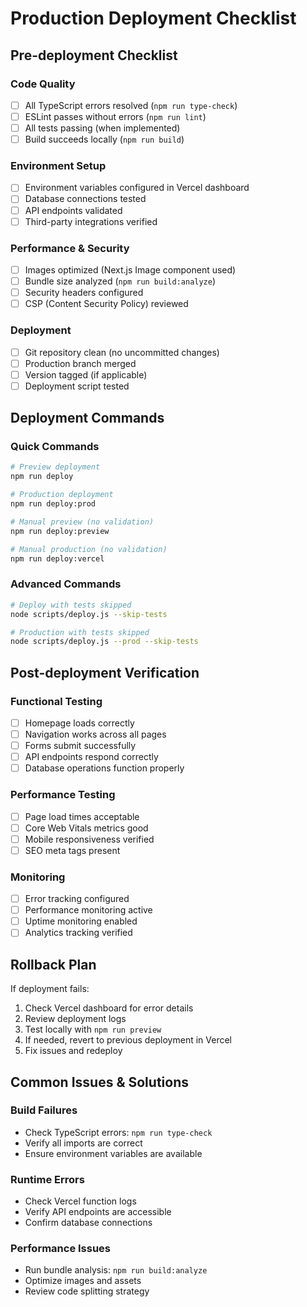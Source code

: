 # Production Deployment Checklist

## Pre-deployment Checklist

### Code Quality

- [ ] All TypeScript errors resolved (`npm run type-check`)
- [ ] ESLint passes without errors (`npm run lint`)
- [ ] All tests passing (when implemented)
- [ ] Build succeeds locally (`npm run build`)

### Environment Setup

- [ ] Environment variables configured in Vercel dashboard
- [ ] Database connections tested
- [ ] API endpoints validated
- [ ] Third-party integrations verified

### Performance & Security

- [ ] Images optimized (Next.js Image component used)
- [ ] Bundle size analyzed (`npm run build:analyze`)
- [ ] Security headers configured
- [ ] CSP (Content Security Policy) reviewed

### Deployment

- [ ] Git repository clean (no uncommitted changes)
- [ ] Production branch merged
- [ ] Version tagged (if applicable)
- [ ] Deployment script tested

## Deployment Commands

### Quick Commands

```bash
# Preview deployment
npm run deploy

# Production deployment
npm run deploy:prod

# Manual preview (no validation)
npm run deploy:preview

# Manual production (no validation)
npm run deploy:vercel
```

### Advanced Commands

```bash
# Deploy with tests skipped
node scripts/deploy.js --skip-tests

# Production with tests skipped
node scripts/deploy.js --prod --skip-tests
```

## Post-deployment Verification

### Functional Testing

- [ ] Homepage loads correctly
- [ ] Navigation works across all pages
- [ ] Forms submit successfully
- [ ] API endpoints respond correctly
- [ ] Database operations function properly

### Performance Testing

- [ ] Page load times acceptable
- [ ] Core Web Vitals metrics good
- [ ] Mobile responsiveness verified
- [ ] SEO meta tags present

### Monitoring

- [ ] Error tracking configured
- [ ] Performance monitoring active
- [ ] Uptime monitoring enabled
- [ ] Analytics tracking verified

## Rollback Plan

If deployment fails:

1. Check Vercel dashboard for error details
2. Review deployment logs
3. Test locally with `npm run preview`
4. If needed, revert to previous deployment in Vercel
5. Fix issues and redeploy

## Common Issues & Solutions

### Build Failures

- Check TypeScript errors: `npm run type-check`
- Verify all imports are correct
- Ensure environment variables are available

### Runtime Errors

- Check Vercel function logs
- Verify API endpoints are accessible
- Confirm database connections

### Performance Issues

- Run bundle analysis: `npm run build:analyze`
- Optimize images and assets
- Review code splitting strategy
